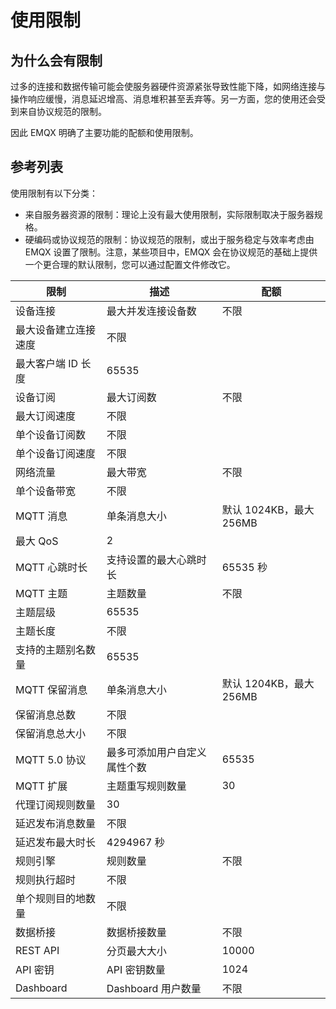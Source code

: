 # 使用限制

## 为什么会有限制

过多的连接和数据传输可能会使服务器硬件资源紧张导致性能下降，如网络连接与操作响应缓慢，消息延迟增高、消息堆积甚至丢弃等。另一方面，您的使用还会受到来自协议规范的限制。

因此 EMQX 明确了主要功能的配额和使用限制。

## 参考列表

使用限制有以下分类：

- 来自服务器资源的限制：理论上没有最大使用限制，实际限制取决于服务器规格。
- 硬编码或协议规范的限制：协议规范的限制，或出于服务稳定与效率考虑由 EMQX 设置了限制。注意，某些项目中，EMQX 会在协议规范的基础上提供一个更合理的默认限制，您可以通过配置文件修改它。

| **限制**             | **描述**                     | **配额**                |
| -------------------- | ---------------------------- | ----------------------- |
| 设备连接             | 最大并发连接设备数           | 不限                    |
| 最大设备建立连接速度 | 不限                         |                         |
| 最大客户端 ID 长度   | 65535                        |                         |
| 设备订阅             | 最大订阅数                   | 不限                    |
| 最大订阅速度         | 不限                         |                         |
| 单个设备订阅数       | 不限                         |                         |
| 单个设备订阅速度     | 不限                         |                         |
| 网络流量             | 最大带宽                     | 不限                    |
| 单个设备带宽         | 不限                         |                         |
| MQTT 消息            | 单条消息大小                 | 默认 1024KB，最大 256MB |
| 最大 QoS             | 2                            |                         |
| MQTT 心跳时长        | 支持设置的最大心跳时长       | 65535 秒                |
| MQTT 主题            | 主题数量                     | 不限                    |
| 主题层级             | 65535                        |                         |
| 主题长度             | 不限                         |                         |
| 支持的主题别名数量   | 65535                        |                         |
| MQTT 保留消息        | 单条消息大小                 | 默认 1204KB，最大 256MB |
| 保留消息总数         | 不限                         |                         |
| 保留消息总大小       | 不限                         |                         |
| MQTT 5.0 协议        | 最多可添加用户自定义属性个数 | 65535                   |
| MQTT 扩展            | 主题重写规则数量             | 30                      |
| 代理订阅规则数量     | 30                           |                         |
| 延迟发布消息数量     | 不限                         |                         |
| 延迟发布最大时长     | 4294967 秒                   |                         |
| 规则引擎             | 规则数量                     | 不限                    |
| 规则执行超时         | 不限                         |                         |
| 单个规则目的地数量   | 不限                         |                         |
| 数据桥接             | 数据桥接数量                 | 不限                    |
| REST API             | 分页最大大小                 | 10000                   |
| API 密钥             | API 密钥数量                 | 1024                    |
| Dashboard            | Dashboard 用户数量           | 不限                    |
